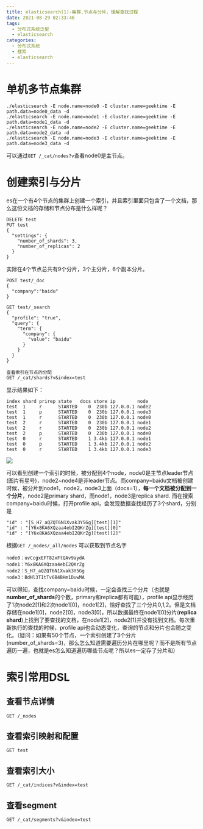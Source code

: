 ```yaml
---
title: elasticsearch(1)-集群,节点与分片，理解查找过程
date: 2021-08-29 02:33:46
tags: 
  - 分布式系统泛型
  - elasticsearch
categories:
  - 分布式系统
  - 搜索
  - elasticsearch
---
```


# 单机多节点集群

```
./elasticsearch -E node.name=node0 -E cluster.name=geektime -E path.data=node0_data -d
./elasticsearch -E node.name=node1 -E cluster.name=geektime -E path.data=node1_data -d
./elasticsearch -E node.name=node2 -E cluster.name=geektime -E path.data=node2_data -d
./elasticsearch -E node.name=node3 -E cluster.name=geektime -E path.data=node3_data -d
```



可以通过`GET /_cat/nodes?v`查看node0是主节点。



# 创建索引与分片

es在一个有4个节点的集群上创建一个索引，并且索引里面只包含了一个文档，那么这份文档的存储和节点分布是什么样呢？



```
DELETE test
PUT test
{
  "settings": {
    "number_of_shards": 3,
    "number_of_replicas": 2
  }
}
```

实际在4个节点总共有9个分片，3个主分片，6个副本分片。



```
POST test/_doc
{
  "company":"baidu"
}
```



```
GET test/_search
{
  "profile": "true", 
  "query": {
    "term": {
      "company": {
        "value": "baidu"
      }
    }
  }
}
```



```
查看索引在节点的分配
GET /_cat/shards?v&index=test
```

显示结果如下：

```
index shard prirep state   docs store ip        node
test  1     r      STARTED    0  230b 127.0.0.1 node2
test  1     p      STARTED    0  230b 127.0.0.1 node3
test  1     r      STARTED    0  230b 127.0.0.1 node0
test  2     r      STARTED    0  230b 127.0.0.1 node1
test  2     r      STARTED    0  230b 127.0.0.1 node2
test  2     p      STARTED    0  230b 127.0.0.1 node0
test  0     r      STARTED    1 3.4kb 127.0.0.1 node1
test  0     p      STARTED    1 3.4kb 127.0.0.1 node2
test  0     r      STARTED    1 3.4kb 127.0.0.1 node3
```



<img src="/images/shard-legend.png"/>



可以看到创建一个索引的时候，被分配到4个node，node0是主节点leader节点(图片有星号)，node2~node4是非leader节点。而company=baidu文档被创建时候，被分片到node1，node2，node3上面（docs=1），**每一个文档被分配到一个分片**，node2是primary shard，而node1，node3是replica shard. 而在搜索company=baidu时候，打开profile api，会发现数据查找经历了3个shard，分别是

```
"id" : "[S_H7_aQZQT6N1Xvak3Y5Gg][test][1]"
"id" : "[Y6x8KA6XQzaa4ebI2QKrZg][test][0]"
"id" : "[Y6x8KA6XQzaa4ebI2QKrZg][test][2]"
```

根据`GET /_nodes/_all/nodes` 可以获取到节点名字

```
node0：uvCcgxEFT82xFtQAv9aydA
node1：Y6x8KA6XQzaa4ebI2QKrZg
node2：S_H7_aQZQT6N1Xvak3Y5Gg
node3：BdHl3TItTv6B4BHm1DuwMA
```

可以得知，查找company=baidu时候，一定会查找三个分片（也就是**number_of_shards**的个数，primary和replica都有可能），profile api显示经历了1次node2[1]和2次node1[0]，node1[2]，恰好查找了三个分片0,1,2。但是文档存储在node1[0]，node2[0]，node3[0]，所以数据最终在node1[0]分片(**replica shard**)上找到了要查找的文档，在node1[2]，node2[1]并没有找到文档。每次重新执行的查找的时候，profile api也会动态变化，查询的节点和分片也会随之变化。（疑问：如果有50个节点，一个索引创建了3个分片(number_of_shards=3)，那么怎么知道需要遍历分片在哪里呢？而不是所有节点遍历一遍，也就是es怎么知道遍历哪些节点呢？所以es一定存了分片和）



# 索引常用DSL

## 查看节点详情

```
GET /_nodes
```



## 查看索引映射和配置

```
GET test
```



## 查看索引大小

```
GET /_cat/indices?v&index=test
```



## 查看segment

```
GET /_cat/segments?v&index=test
```

